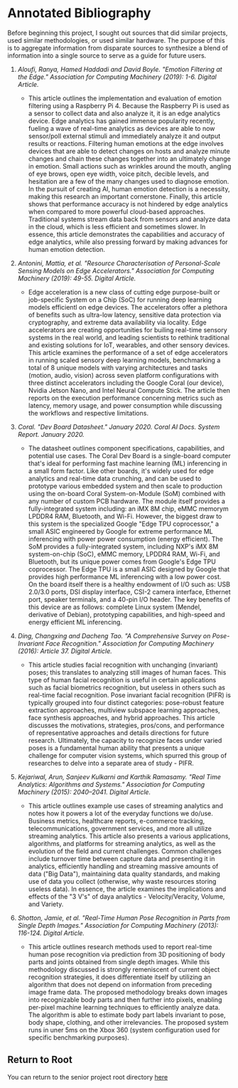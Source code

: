 # Annotated Bibliography
Before beginning this project, I sought out sources that did similar projects, used similar methodologies, or used similar hardware. The purpose of this is to aggregate information from disparate sources to synthesize a blend of information into a single source to serve as a guide for future users.

1. _Aloufi, Ranya, Hamed Haddadi and David Boyle. "Emotion Filtering at the Edge." Association for Computing Machinery (2019): 1-6. Digital Article._
    * This article outlines the implementation and evaluation of emotion filtering using a Raspberry Pi 4. Because the Raspberry Pi is used as a sensor to collect data and also analyze it, it is an edge analytics device. Edge analytics has gained immense popularity recently, fueling a wave of real-time analytics as devices are able to now sensor/poll external stimuli and immediately analyze it and output results or reactions. Filtering human emotions at the edge involves devices that are able to detect changes on hosts and analyze minute changes and chain these changes together into an ultimately change in emotion. Small actions such as wrinkles around the mouth, angling of eye brows, open eye width, voice pitch, decible levels, and hesitation are a few of the many changes used to diagnose emotion. In the pursuit of creating AI, human emotion detection is a necessity, making this research an important cornerstone. Finally, this article shows that performance accuracy is not hindered by edge analytics when compared to more powerful cloud-based approaches. Traditional systems stream data back from sensors and analyze data in the cloud, which is less efficient and sometimes slower. In essence, this article demonstrates the capabilities and accuracy of edge analytics, while also pressing forward by making advances for human emotion detection. 
    
2. _Antonini, Mattia, et al. "Resource Characterisation of Personal-Scale Sensing Models on Edge Accelerators." Association for Computing Machinery (2019): 49-55. Digital Article._
    * Edge acceleration is a new class of cutting edge purpose-built or job-specific System on a Chip (SoC) for running deep learning models efficientl on edge devices. The accelerators offer a plethora of benefits such as ultra-low latency, sensitive data protection via cryptography, and extreme data availability via locality. Edge accelerators are creating opportunities for builing real-time sensory systems in the real world, and leading scientists to rethink traditional and existing solutions for IoT, wearables, and other sensory devices. This article examines the performance of a set of edge accelerators in running scaled sensory deep learning models, benchmarking a total of 8 unique models with varying architectures and tasks (motion, audio, vision) across seven platform configurations with three distinct accelerators including the Google Coral (our device), Nvidia Jetson Nano, and Intel Neural Compute Stick. The article then reports on the execution performance concerning metrics such as latency, memory usage, and power consumption while discussing the workflows and respective limitations.
    
3. _Coral. "Dev Board Datasheet." January 2020. Coral AI Docs. System Report. January 2020._
    * The datasheet outlines component specifications, capabilities, and potential use cases. The Coral Dev Board is a single-board computer that's ideal for performing fast machine learning (ML) inferencing in a small form factor. Like other boards, it's widely used for edge analytics and real-time data crunching, and can be used to prototype various embedded system and then scale to production using the on-board Coral System-on-Module (SoM) combined with any number of custom PCB hardware. The module itself provides a fully-integrated system including: an iMX 8M chip, eMMC memorym LPDDR4 RAM, Bluetooth, and Wi-Fi. However, the biggest draw to this system is the specialized Google "Edge TPU coprocessor," a small ASIC engineered by Google for extreme performance ML inferencing with power power consumption (energy efficient). The SoM provides a fully-integrated system, including NXP's iMX 8M system-on-chip (SoC), eMMC memory, LPDDR4 RAM, Wi-Fi, and Bluetooth, but its unique power comes from Google's Edge TPU coprocessor. The Edge TPU is a small ASIC designed by Google that provides high performance ML inferencing with a low power cost. On the board itself there is a healthy endowment of I/O such as: USB 2.0/3.0 ports, DSI display interface, CSI-2 camera interface, Ethernet port, speaker terminals, and a 40-pin I/O header. The key benefits of this device are as follows: complete Linux system (Mendel, derivative of Debian), prototyping capabilities, and high-speed and energy efficient ML inferencing.
    
4. _Ding, Changxing and Dacheng Tao. "A Comprehensive Survey on Pose-Invariant Face Recognition." Association for Computing Machinery (2016): Article 37. Digital Article._
    * This article studies facial recognition with unchanging (invariant) poses; this translates to analyzing still images of human faces. This type of human facial recognition is useful in certain applications such as facial biometrics recognition, but useless in others such as real-time facial recognition. Pose invariant facial recognition (PIFR) is typically grouped into four distinct categories: pose-robust feature extraction approaches, multiview subspace learning approaches, face synthesis approaches, and hybrid approaches. This article discusses the motivations, strategies, pros/cons, and performance of representative approaches and details directions for future research. Ultimately, the capacity to recognize faces under varied poses is a fundamental human ability that presents a unique challenge for computer vision systems, which spurred this group of researches to delve into a separate area of study - PIFR. 

5. _Kejariwal, Arun, Sanjeev Kulkarni and Karthik Ramasamy. "Real Time Analytics: Algorithms and Systems." Association for Computing Machinery (2015): 2040–2041. Digital Article._
    *  This article outlines example use cases of streaming analytics and notes how it powers a lot of the everyday functions we do/use. Business metrics, healthcare reports, e-commerce tracking, telecommunications, government services, and more all utilize streaming analytics. This article also presents a various applications, algorithms, and platforms for streaming analytics, as well as the evolution of the field and current challenges. Common challenges include turnover time between capture data and presenting it in analytics, efficiently handling and streaming massive amounts of data ("Big Data"), maintaining data quality standards, and making use of data you collect (otherwise, why waste resources storing useless data). In essence, the article examines the implications and effects of the "3 V's" of daya analytics - Velocity/Veracity, Volume, and Variety.

6. _Shotton, Jamie, et al. "Real-Time Human Pose Recognition in Parts from Single Depth Images." Association for Computing Machinery (2013): 116-124. Digital Article._
    * This article outlines research methods used to report real-time human pose recognition via prediction from 3D positioning of body parts and joints obtained from single depth images. While this methodology discussed is strongly remeniscent of current object recognition strategies, it does differentiate itself by utilizing an algorithm that does not depend on information from preceding image frame data. The proposed methodology breaks down images into recognizable body parts and then further into pixels, enabling per-pixel machine learning techniques to efficiently analyze data. The algorithm is able to estimate body part labels invariant to pose, body shape, clothing, and other irrelevancies. The proposed system runs in uner 5ms on the Xbox 360 (system configuration used for specific benchmarking purposes). 

## Return to Root
You can return to the senior project root directory [here](https://github.com/thood21/SeniorProject)
